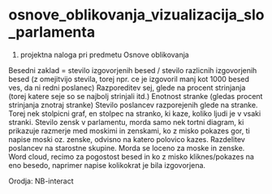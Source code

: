 # osnove_oblikovanja_vizualizacija_slo_parlamenta
1. projektna naloga pri predmetu Osnove oblikovanja

Besedni zaklad = stevilo izgovorjenih besed / stevilo razlicnih izgovorjenih besed (z omejitvijo stevila, torej npr. ce je izgovoril manj kot 1000 besed ves, da ni redni poslanec)
Razporeditev sej, glede na procent strinjanja (torej katere seje so se najbolj strinjali itd.)
Enotnost stranke (gledas procent strinjanja znotraj stranke)
Stevilo poslancev razporejenih glede na stranke. Torej nek stolpicni graf, en stolpec na stranko, ki kaze, koliko ljudi je v vsaki stranki.
Stevilo zensk v parlamentu, morda samo nek tortni diagram, ki prikazuje razmerje med moskimi in zenskami, ko z misko pokazes gor, ti napise moski oz. zenske, odvisno na katero polovico kazes.
Razdelitev poslancev na starostne skupine. Morda se loceno za moske in zenske.
Word cloud, recimo za pogostost besed in ko z misko kliknes/pokazes na eno besedo, naprimer napise kolikokrat je bila izgovorjena.

Orodja:
NB-interact
